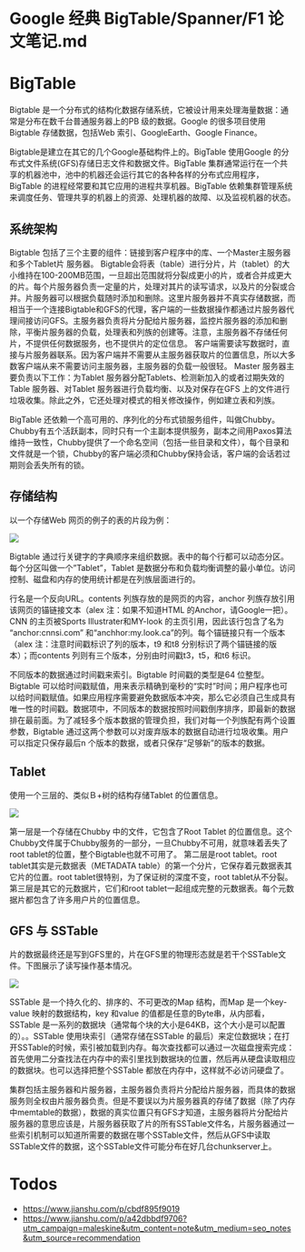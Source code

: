 # Google 经典 BigTable/Spanner/F1 论文笔记.md

# BigTable

Bigtable 是一个分布式的结构化数据存储系统，它被设计用来处理海量数据：通常是分布在数千台普通服务器上的PB 级的数据。Google 的很多项目使用Bigtable 存储数据，包括Web 索引、GoogleEarth、Google Finance。

Bigtable是建立在其它的几个Google基础构件上的。BigTable 使用Google 的分布式文件系统(GFS)存储日志文件和数据文件。BigTable 集群通常运行在一个共享的机器池中，池中的机器还会运行其它的各种各样的分布式应用程序，BigTable 的进程经常要和其它应用的进程共享机器。BigTable 依赖集群管理系统来调度任务、管理共享的机器上的资源、处理机器的故障、以及监视机器的状态。

## 系统架构

Bigtable 包括了三个主要的组件：链接到客户程序中的库、一个Master主服务器和多个Tablet片 服务器。
Bigtable会将表（table）进行分片，片（tablet）的大小维持在100-200MB范围，一旦超出范围就将分裂成更小的片，或者合并成更大的片。每个片服务器负责一定量的片，处理对其片的读写请求，以及片的分裂或合并。片服务器可以根据负载随时添加和删除。这里片服务器并不真实存储数据，而相当于一个连接Bigtable和GFS的代理，客户端的一些数据操作都通过片服务器代理间接访问GFS。主服务器负责将片分配给片服务器，监控片服务器的添加和删除，平衡片服务器的负载，处理表和列族的创建等。注意，主服务器不存储任何片，不提供任何数据服务，也不提供片的定位信息。
客户端需要读写数据时，直接与片服务器联系。因为客户端并不需要从主服务器获取片的位置信息，所以大多数客户端从来不需要访问主服务器，主服务器的负载一般很轻。
Master 服务器主要负责以下工作：为Tablet 服务器分配Tablets、检测新加入的或者过期失效的Table 服务器、对Tablet 服务器进行负载均衡、以及对保存在GFS 上的文件进行垃圾收集。除此之外，它还处理对模式的相关修改操作，例如建立表和列族。

BigTable 还依赖一个高可用的、序列化的分布式锁服务组件，叫做Chubby。Chubby有五个活跃副本，同时只有一个主副本提供服务，副本之间用Paxos算法维持一致性，Chubby提供了一个命名空间（包括一些目录和文件），每个目录和文件就是一个锁，Chubby的客户端必须和Chubby保持会话，客户端的会话若过期则会丢失所有的锁。

## 存储结构

以一个存储Web 网页的例子的表的片段为例：

![](https://ww1.sinaimg.cn/large/007rAy9hly1fzz6uqvl1kj30fd03sab1.jpg)

Bigtable 通过行关键字的字典顺序来组织数据。表中的每个行都可以动态分区。每个分区叫做一个”Tablet”，Tablet 是数据分布和负载均衡调整的最小单位。访问控制、磁盘和内存的使用统计都是在列族层面进行的。

行名是一个反向URL。contents 列族存放的是网页的内容，anchor 列族存放引用该网页的锚链接文本（alex 注：如果不知道HTML 的Anchor，请Google一把）。CNN 的主页被Sports Illustrater和MY-look 的主页引用，因此该行包含了名为 “anchor:cnnsi.com” 和“anchhor:my.look.ca”的列。每个锚链接只有一个版本（alex 注：注意时间戳标识了列的版本，t9 和t8 分别标识了两个锚链接的版本）；而contents 列则有三个版本，分别由时间戳t3，t5，和t6 标识。

不同版本的数据通过时间戳来索引。Bigtable 时间戳的类型是64 位整型。
Bigtable 可以给时间戳赋值，用来表示精确到毫秒的“实时”时间；用户程序也可以给时间戳赋值。如果应用程序需要避免数据版本冲突，那么它必须自己生成具有唯一性的时间戳。数据项中，不同版本的数据按照时间戳倒序排序，即最新的数据排在最前面。为了减轻多个版本数据的管理负担，我们对每一个列族配有两个设置参数，Bigtable 通过这两个参数可以对废弃版本的数据自动进行垃圾收集。用户可以指定只保存最后n 个版本的数据，或者只保存“足够新”的版本的数据。

## Tablet 

使用一个三层的、类似Ｂ+树的结构存储Tablet 的位置信息。

![](https://ww1.sinaimg.cn/large/007rAy9hly1fzz6uqvl1kj30fd03sab1.jpg)

第一层是一个存储在Chubby 中的文件，它包含了Root Tablet 的位置信息。这个Chubby文件属于Chubby服务的一部分，一旦Chubby不可用，就意味着丢失了root tablet的位置，整个Bigtable也就不可用了。
第二层是root tablet。root tablet其实是元数据表（METADATA table）的第一个分片，它保存着元数据表其它片的位置。root tablet很特别，为了保证树的深度不变，root tablet从不分裂。
第三层是其它的元数据片，它们和root tablet一起组成完整的元数据表。每个元数据片都包含了许多用户片的位置信息。

## GFS 与 SSTable

片的数据最终还是写到GFS里的，片在GFS里的物理形态就是若干个SSTable文件。下图展示了读写操作基本情况。

![](https://ww1.sinaimg.cn/large/007rAy9hly1fzz6uqvl1kj30fd03sab1.jpg)

SSTable 是一个持久化的、排序的、不可更改的Map 结构，而Map 是一个key-value 映射的数据结构，key 和value 的值都是任意的Byte串，从内部看，SSTable 是一系列的数据块（通常每个块的大小是64KB，这个大小是可以配置的）。。SSTable 使用块索引（通常存储在SSTable 的最后）来定位数据块；在打开SSTable的时候，索引被加载到内存。每次查找都可以通过一次磁盘搜索完成：首先使用二分查找法在内存中的索引里找到数据块的位置，然后再从硬盘读取相应的数据块。也可以选择把整个SSTable 都放在内存中，这样就不必访问硬盘了。

集群包括主服务器和片服务器，主服务器负责将片分配给片服务器，而具体的数据服务则全权由片服务器负责。但是不要误以为片服务器真的存储了数据（除了内存中memtable的数据），数据的真实位置只有GFS才知道，主服务器将片分配给片服务器的意思应该是，片服务器获取了片的所有SSTable文件名，片服务器通过一些索引机制可以知道所需要的数据在哪个SSTable文件，然后从GFS中读取SSTable文件的数据，这个SSTable文件可能分布在好几台chunkserver上。

# Todos

- https://www.jianshu.com/p/cbdf895f9019
- https://www.jianshu.com/p/a42dbbdf9706?utm_campaign=maleskine&utm_content=note&utm_medium=seo_notes&utm_source=recommendation
